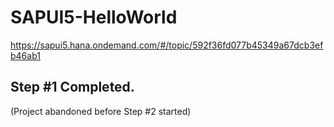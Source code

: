 # SAPUI5-HelloWorld
https://sapui5.hana.ondemand.com/#/topic/592f36fd077b45349a67dcb3efb46ab1

## Step #1 Completed.
(Project abandoned before Step #2 started)
